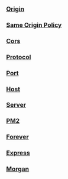 ### [Origin](https://developer.mozilla.org/en-US/docs/Glossary/Origin)
### [Same Origin Policy](https://developer.mozilla.org/en-US/docs/Web/Security/Same-origin_policy)
### [Cors](https://developer.mozilla.org/en-US/docs/Web/HTTP/CORS)
### [Protocol](https://developer.mozilla.org/en-US/docs/Glossary/Protocol)
### [Port](https://developer.mozilla.org/en-US/docs/Glossary/Port)
### [Host](https://developer.mozilla.org/en-US/docs/Glossary/Host)
### [Server](https://developer.mozilla.org/en-US/docs/Glossary/Server)


### [PM2](https://pm2.io/docs/plus/overview/)
### [Forever](https://www.npmjs.com/package/forever)
### [Express](https://www.npmjs.com/package/express)
### [Morgan](https://www.npmjs.com/package/morgan)